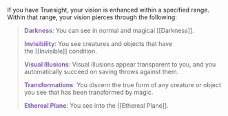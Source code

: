 If you have Truesight, your vision is enhanced within a specified range. Within that range, your vision pierces through the following:

> **<span style="color:rgb(134, 93, 187)">Darkness</span>**: You can see in normal and magical [[Darkness]].
> 
> **<span style="color:rgb(134, 93, 187)">Invisibility</span>**: You see creatures and objects that have the [[Invisible]] condition.
> 
> **<span style="color:rgb(134, 93, 187)">Visual Illusions</span>**: Visual illusions appear transparent to you, and you automatically succeed on saving throws against them.
> 
> **<span style="color:rgb(134, 93, 187)">Transformations</span>**: You discern the true form of any creature or object you see that has been transformed by magic.
> 
> **<span style="color:rgb(134, 93, 187)">Ethereal Plane</span>**: You see into the [[Ethereal Plane]].